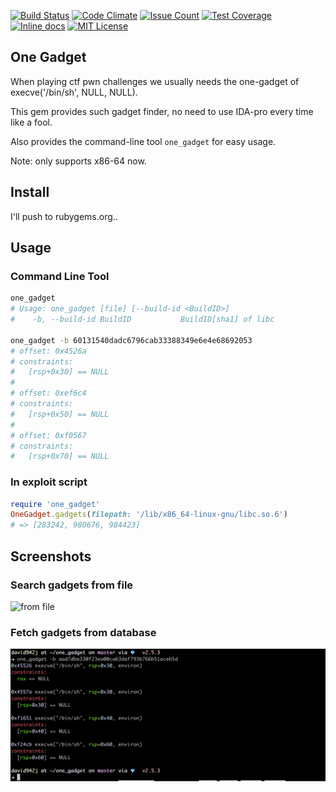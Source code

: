 [![Build Status](https://travis-ci.org/david942j/one_gadget.svg?branch=master)](https://travis-ci.org/david942j/one_gadget)
[![Code Climate](https://codeclimate.com/github/david942j/one_gadget/badges/gpa.svg)](https://codeclimate.com/github/david942j/one_gadget)
[![Issue Count](https://codeclimate.com/github/david942j/one_gadget/badges/issue_count.svg)](https://codeclimate.com/github/david942j/one_gadget)
[![Test Coverage](https://codeclimate.com/github/david942j/one_gadget/badges/coverage.svg)](https://codeclimate.com/github/david942j/one_gadget/coverage)
[![Inline docs](https://inch-ci.org/github/david942j/one_gadget.svg?branch=master)](https://inch-ci.org/github/david942j/one_gadget)
[![MIT License](https://img.shields.io/badge/license-MIT-blue.svg)](http://choosealicense.com/licenses/mit/)

## One Gadget

When playing ctf pwn challenges we usually needs the one-gadget of execve('/bin/sh', NULL, NULL).

This gem provides such gadget finder, no need to use IDA-pro every time like a fool.

Also provides the command-line tool `one_gadget` for easy usage.

Note: only supports x86-64 now.

## Install

I'll push to rubygems.org..

## Usage

### Command Line Tool

```bash
one_gadget
# Usage: one_gadget [file] [--build-id <BuildID>]
#    -b, --build-id BuildID           BuildID[sha1] of libc

one_gadget -b 60131540dadc6796cab33388349e6e4e68692053
# offset: 0x4526a
# constraints:
#   [rsp+0x30] == NULL
#
# offset: 0xef6c4
# constraints:
#   [rsp+0x50] == NULL
#
# offset: 0xf0567
# constraints:
#   [rsp+0x70] == NULL
```

### In exploit script
```ruby
require 'one_gadget'
OneGadget.gadgets(filepath: '/lib/x86_64-linux-gnu/libc.so.6')
# => [283242, 980676, 984423]
```

## Screenshots

### Search gadgets from file
![from file](https://github.com/david942j/one_gadget/blob/master/examples/from_file.png?raw=true)

### Fetch gadgets from database
![build id](https://github.com/david942j/one_gadget/blob/master/examples/from_build_id.png?raw=true)

